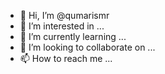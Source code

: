 - 👋 Hi, I’m @qumarismr
- 👀 I’m interested in ...
- 🌱 I’m currently learning ...
- 💞️ I’m looking to collaborate on ...
- 📫 How to reach me ...

<!---
qumarismr/qumarismr is a ✨ special ✨ repository because its `README.md` (this file) appears on your GitHub profile.
You can click the Preview link to take a look at your changes.
--->
